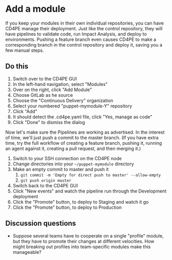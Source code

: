 # Add a module

If you keep your modules in their own individual repositories, you can have CD4PE manage their deployment.  Just like the control repository, they will have pipelines to validate code, run Impact Analysis, and deploy to environments.  Pushing a feature branch even causes CD4PE to make a corresponding branch in the control repository and deploy it, saving you a few manual steps.

## Do this

1. Switch over to the CD4PE GUI
1. In the left-hand navigation, select "Modules"
1. Over on the right, click "Add Module"
1. Choose GitLab as he source
1. Choose the "Continuous Delivery" organization
1. Select your numbered "puppet-mymodule-Y" repository
1. Click "Add"
1. It should detect the .cd4pe.yaml file, click "Yes, manage as code"
1. Click "Done" to dismiss the dialog

Now let's make sure the Pipelines are working as advertised.  In the interest of time, we'll just push a commit to the master branch.  (If you have extra time, try the full workflow of creating a feature branch, pushing it, running an agent against it, creating a pull request, and then merging it.)

1. Switch to your SSH connection on the CD4PE node
1. Change directories into your `~/puppet-mymodule` directory
1. Make an empty commit to master and push it
    1. `git commit -m 'Empty for direct push to master' --allow-empty`
    1. `git push origin master`
1. Switch back to the CD4PE GUI
1. Click "New events" and watch the pipeline run through the Development deployment
1. Click the "Promote" button, to deploy to Staging and watch it go
1. Click the "Promote" button, to deploy to Production

## Discussion questions

* Suppose several teams have to cooperate on a single "profile" module, but they have to promote their changes at different velocities.  How might breaking out profiles into team-specific modules make this manageable?
